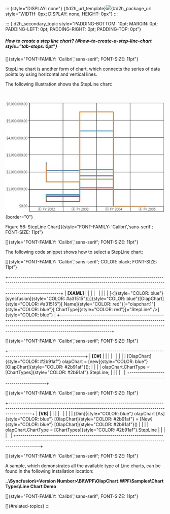 ::: {style="DISPLAY: none"}
[](ms-xhelp:///?Id=d2h_url_template){#d2h_url_template}![](!package_url!){#d2h_package_url style="WIDTH: 0px; DISPLAY: none; HEIGHT: 0px"}
:::

::: {.d2h_secondary_topic style="PADDING-BOTTOM: 10pt; MARGIN: 0pt; PADDING-LEFT: 0pt; PADDING-RIGHT: 0pt; PADDING-TOP: 0pt"}
##### How to create a step line chart? {#how-to-create-a-step-line-chart style="tab-stops: 0pt"}

[]{style="FONT-FAMILY: 'Calibri','sans-serif'; FONT-SIZE: 11pt"} 

StepLine chart is another form of chart, which connects the series of data points by using horizontal and vertical lines.

The following illustration shows the StepLine chart:

 

![](ImagesExt/image37_58.jpg){border="0"}

Figure 56: StepLine Chart[]{style="FONT-FAMILY: 'Calibri','sans-serif'; FONT-SIZE: 11pt"}

[]{style="FONT-FAMILY: 'Calibri','sans-serif'; FONT-SIZE: 11pt"} 

The following code snippet shows how to select a StepLine chart:

[]{style="FONT-FAMILY: 'Calibri','sans-serif'; COLOR: black; FONT-SIZE: 11pt"} 

+-------------------------------------------------------------------------------------------------------------------------------------------------------------------------------------------------------------------------------------------------------------------+
| **\[XAML\]**                                                                                                                                                                                                                                                      |
|                                                                                                                                                                                                                                                                   |
|                                                                                                                                                                                                                                                                   |
|                                                                                                                                                                                                                                                                   |
| [\<]{style="COLOR: blue"}[syncfusion]{style="COLOR: #a31515"}[:]{style="COLOR: blue"}[OlapChart]{style="COLOR: #a31515"}[ Name]{style="COLOR: red"}[=\"olapchart1\"]{style="COLOR: blue"}[ ChartType]{style="COLOR: red"}[=\"StepLine\" /\>]{style="COLOR: blue"} |
+-------------------------------------------------------------------------------------------------------------------------------------------------------------------------------------------------------------------------------------------------------------------+

[]{style="FONT-FAMILY: 'Calibri','sans-serif'; FONT-SIZE: 11pt"} 

+-------------------------------------------------------------------------------------------------------------------+
| **\[C#\]**                                                                                                        |
|                                                                                                                   |
|                                                                                                                   |
|                                                                                                                   |
| [OlapChart]{style="COLOR: #2b91af"} olapChart = [new]{style="COLOR: blue"} [OlapChart]{style="COLOR: #2b91af"}(); |
|                                                                                                                   |
| olapChart.ChartType = [ChartTypes]{style="COLOR: #2b91af"}.StepLine;                                              |
|                                                                                                                   |
|                                                                                                                   |
+-------------------------------------------------------------------------------------------------------------------+

[]{style="FONT-FAMILY: 'Calibri','sans-serif'; FONT-SIZE: 11pt"} 

+-----------------------------------------------------------------------------------------------------------------------------------------------------------------------+
| **\[VB\]**                                                                                                                                                            |
|                                                                                                                                                                       |
|                                                                                                                                                                       |
|                                                                                                                                                                       |
| [Dim]{style="COLOR: blue"} olapChart [As]{style="COLOR: blue"} [OlapChart]{style="COLOR: #2b91af"} = [New]{style="COLOR: blue"} [OlapChart]{style="COLOR: #2b91af"}() |
|                                                                                                                                                                       |
| olapChart.ChartType = [ChartTypes]{style="COLOR: #2b91af"}.StepLine                                                                                                   |
|                                                                                                                                                                       |
|                                                                                                                                                                       |
+-----------------------------------------------------------------------------------------------------------------------------------------------------------------------+

[]{style="FONT-FAMILY: 'Calibri','sans-serif'; FONT-SIZE: 11pt"} 

A sample, which demonstrates all the available type of Line charts, can be found in the following installation location:

**..\\Syncfusion\\\<Version Number\>\\BI\\WPF\\OlapChart.WPF\\Samples\\Chart Types\\Line Chart Demo**

[]{style="FONT-FAMILY: 'Calibri','sans-serif'; FONT-SIZE: 11pt"} 

[]{#related-topics}
:::
